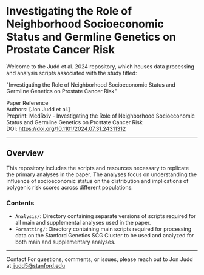 # Investigating the Role of Neighborhood Socioeconomic Status and Germline Genetics on Prostate Cancer Risk

Welcome to the Judd et al. 2024 repository, which houses data processing and analysis scripts associated with the study titled:

"Investigating the Role of Neighborhood Socioeconomic Status and Germline Genetics on Prostate Cancer Risk"

Paper Reference  
Authors: [Jon Judd et al.]  
Preprint: MedRxiv - Investigating the Role of Neighborhood Socioeconomic Status and Germline Genetics on Prostate Cancer Risk  
DOI: https://doi.org/10.1101/2024.07.31.24311312

---

## Overview
This repository includes the scripts and resources necessary to replicate the primary analyses in the paper. The analyses focus on understanding the influence of socioeconomic status on the distribution and implications of polygenic risk scores across different populations.

### Contents
- `Analysis/`: Directory containing separate versions of scripts required for all main and supplemental analyses used in the paper. 
- `Formatting/`: Directory containing main scripts required for processing data on the Stanford Genetics SCG Cluster to be used and analyzed for both main and supplementary analyses.


---

Contact
For questions, comments, or issues, please reach out to Jon Judd at jjudd5@stanford.edu

